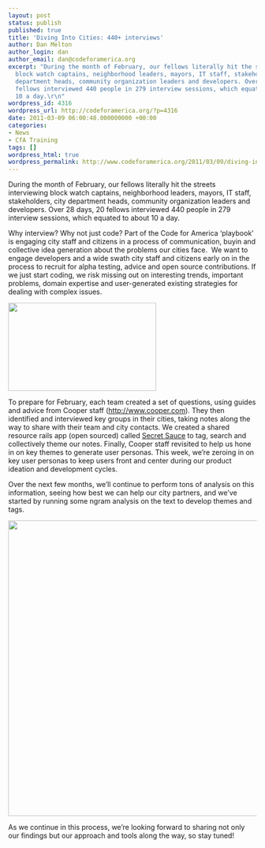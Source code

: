 ```yaml
---
layout: post
status: publish
published: true
title: 'Diving Into Cities: 440+ interviews'
author: Dan Melton
author_login: dan
author_email: dan@codeforamerica.org
excerpt: "During the month of February, our fellows literally hit the streets interviewing
  block watch captains, neighborhood leaders, mayors, IT staff, stakeholders, city
  department heads, community organization leaders and developers. Over 28 days, 20
  fellows interviewed 440 people in 279 interview sessions, which equated to about
  10 a day.\r\n"
wordpress_id: 4316
wordpress_url: http://codeforamerica.org/?p=4316
date: 2011-03-09 06:00:48.000000000 +00:00
categories:
- News
- CfA Training
tags: []
wordpress_html: true
wordpress_permalink: http://www.codeforamerica.org/2011/03/09/diving-into-cities-440-interviews/
---
```


<p>During the month of February, our fellows literally hit the streets interviewing block watch captains, neighborhood leaders, mayors, IT staff, stakeholders, city department heads, community organization leaders and developers. Over 28 days, 20 fellows interviewed 440 people in 279 interview sessions, which equated to about 10 a day.</p>
<p>Why interview? Why not just code? Part of the Code for America ‘playbook’ is engaging city staff and citizens in a process of communication, buyin and collective idea generation about the problems our cities face.  We want to engage developers and a wide swath city staff and citizens early on in the process to recruit for alpha testing, advice and open source contributions. If we just start coding, we risk missing out on interesting trends, important problems, domain expertise and user-generated existing strategies for dealing with complex issues.</p>
<p><img alt="" class="size-medium wp-image-4324 alignleft" height="179" src="http://codeforamerica.org/wp-content/uploads/2011/03/cooperandfellows-300x179.jpg" title="Cooper staff member Jim Dibble with CfA Philly fellows" width="300"/></p>
<p>To prepare for February, each team created a set of questions, using guides and advice from Cooper staff (<a href="http://cooper.com">ht</a><a href="http://cooper.com">t</a><a href="http://cooper.com">p://</a><a href="http://cooper.com">www.cooper.com</a>). They then identified and interviewed key groups in their cities, taking notes along the way to share with their team and city contacts. We created a shared resource rails app (open sourced) called <a href="https://github.com/codeforamerica/secretsauce">Secret Sauce</a> to tag, search and collectively theme our notes. Finally, Cooper staff revisited to help us hone in on key themes to generate user personas. This week, we’re zeroing in on key user personas to keep users front and center during our product ideation and development cycles.</p>
<p>Over the next few months, we’ll continue to perform tons of analysis on this information, seeing how best we can help our city partners, and we’ve started by running some ngram analysis on the text to develop themes and tags.</p>
<p><a href="http://codeforamerica.org/wp-content/uploads/2011/03/tags.png"><img alt="" class="aligncenter size-full wp-image-4333" src="http://codeforamerica.org/wp-content/uploads/2011/03/tags.png" title="tags" width="600"/></a></p>
<p>As we continue in this process, we’re looking forward to sharing not only our findings but our approach and tools along the way, so stay tuned!</p>
